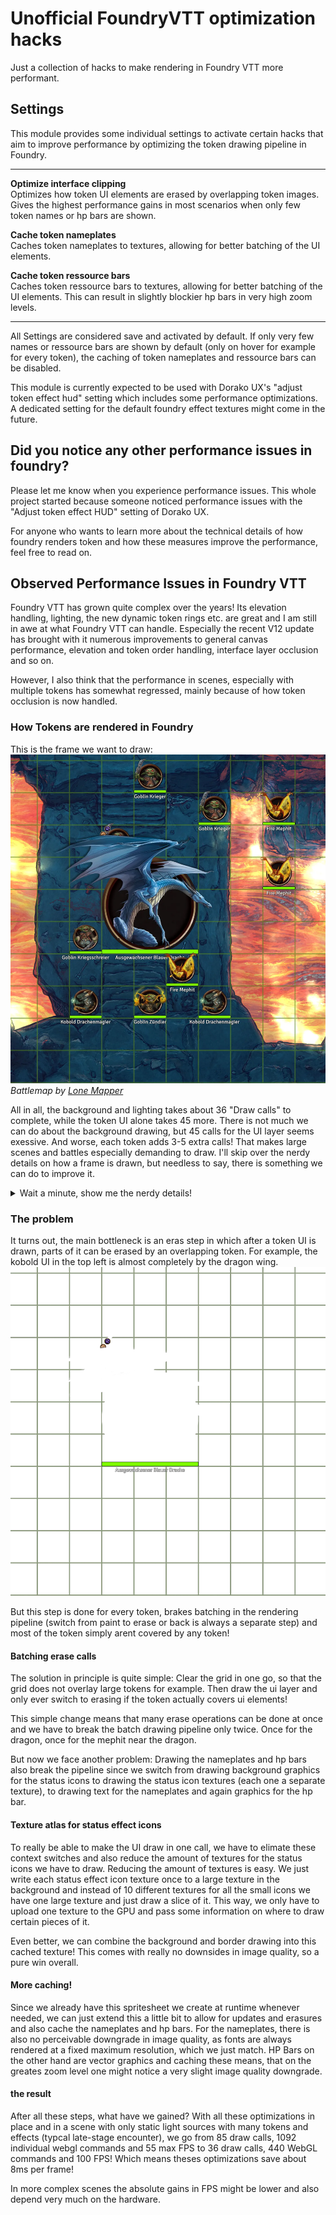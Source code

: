 # Unofficial FoundryVTT optimization hacks

Just a collection of hacks to make rendering in Foundry VTT more performant.

## Settings

This module provides some individual settings to activate certain hacks that aim to improve performance by optimizing the token drawing pipeline in Foundry.

---

**Optimize interface clipping**\
Optimizes how token UI elements are erased by overlapping token images.
Gives the highest performance gains in most scenarios when only few token names or hp bars are shown.

**Cache token nameplates**\
Caches token nameplates to textures, allowing for better batching of the UI elements.

**Cache token ressource bars**\
Caches token ressource bars to textures, allowing for better batching of the UI elements. This can result in slightly blockier hp bars in very high zoom levels.

---

All Settings are considered save and activated by default. If only very few names or ressource bars are shown by default (only on hover for example for every token), the caching of token nameplates and ressource bars can be disabled.

This module is currently expected to be used with Dorako UX's "adjust token effect hud" setting which includes some performance optimizations. A dedicated setting for the default foundry effect textures might come in the future.

## Did you notice any other performance issues in foundry?

Please let me know when you experience performance issues. This whole project started because someone noticed performance issues with the "Adjust token effect HUD" setting of Dorako UX.

For anyone who wants to learn more about the technical details of how foundry renders token and how these measures improve the performance, feel free to read on.

## Observed Performance Issues in Foundry VTT

Foundry VTT has grown quite complex over the years!
Its elevation handling, lighting, the new dynamic token rings etc.
are great and I am still in awe at what Foundry VTT can handle.
Especially the recent V12 update has brought with it numerous
improvements to general canvas performance, elevation and token order handling,
interface layer occlusion and so on.

However, I also think that the performance in scenes, especially with multiple tokens
has somewhat regressed, mainly because of how token occlusion is now handled.

### How Tokens are rendered in Foundry

This is the frame we want to draw:
![alt text](img/default-foundry/14-done.webp)
_Battlemap by [Lone Mapper](https://www.patreon.com/lonemapper)_

All in all, the background and lighting takes about 36 "Draw calls" to complete, while the token UI alone takes 45 more. There is not much we can do about the background drawing, but 45 calls for the UI layer seems exessive. And worse, each token adds 3-5 extra calls! That makes large scenes and battles especially demanding to draw. I'll skip over the nerdy details on how a frame is drawn, but needless to say, there is something we can do to improve it.

<details>
  <summary>Wait a minute, show me the nerdy details!</summary>
To do something as simple as rendering a token, Foundry uses WebGL and there are quite a few layers to it. Lets focus on the important parts:

First, the background, token icons, darkness layer and more is Drawn. This is actually done very efficiently and only takes 11 draw calls in webgl. Draw calls are essentially the point in a frame where the CPU transfers data to the GPU along with instruction on how to draw it. Then the CPU waits for the GPU to finish and after the frame has been drawn, the programm continues. Each draw call has a fixed overhead and is one of the more expensive operations in drawing in WebGL.

After the initial layers have been drawn, the frame looks like this:
![alt text](img/default-foundry/03-after-darkness.webp)

Almost done it seems! Next, lighting layer and effects are drawn and composited with the previous image. This takes another 26 draw calls. Considering 15 animated lights and 57 walls, this is not too bad.
After lighting, the frame looks like this (note the lighting/bloom effects in the lava):
![alt text](img/default-foundry/05-after-lighting.webp)

Only the grid and token interface UI (names, hp bars and status effects left)!
Considering every token and the background layer was initially drawn to the canvas in just one call, how long can this take?
It turns out,

8 Calls for the grid, which I don't exactly know why, but then its on to the tokens. And each token in foundry takes about 5 draw calls to complete if nameplates, hp bars and status icons are shown! All in all, just the token UI takes about 45 calls to complete. Lets count the steps for one token:

Preparation: Create a new transparent image to draw everything, then lets look at the poor Kobold in the top left that is behind the dragons wing:

1. Clear the canvas below the token image. Why will become clear very soon. Since switching from painting to clearing breaks batching, this takes one call
1. Paint HP Bars
1. Paint Token Status Effect Background and borders
1. Paint Status Effect Icons
1. Paint Nameplates
   Depending on the situation, some but not all of these calls can be combined, but The clear + 2-3 more calls are common.

Done it looks like this:
![alt text](img/default-foundry/08-more-token-ui.webp)

Why the canvas is erased becomes clear when the next token, the dragon is drawn: We want to clear the ui behind the dragons wing!
![alt text](img/default-foundry/10-dragon-token-ui.webp)

and the complete UI, which is then "just" set atop the background layer.
![alt text](img/default-foundry/13-complete-ui.png)

</details>

### The problem

It turns out, the main bottleneck is an eras step in which after a token UI is drawn, parts of it can be erased by an overlapping token. For example, the kobold UI in the top left is almost completely by the dragon wing.
![alt text](img/default-foundry/10-dragon-token-ui.webp)

But this step is done for every token, brakes batching in the rendering pipeline (switch from paint to erase or back is always a separate step) and most of the token simply arent covered by any token!

#### Batching erase calls

The solution in principle is quite simple: Clear the grid in one go, so that the grid does not overlay large tokens for example. Then draw the ui layer and only ever switch to erasing if the token actually covers ui elements!

This simple change means that many erase operations can be done at once and we have to break the batch drawing pipeline only twice. Once for the dragon, once for the mephit near the dragon.

But now we face another problem: Drawing the nameplates and hp bars also break the pipeline since we switch from drawing background graphics for the status icons to drawing the status icon textures (each one a separate texture), to drawing text for the nameplates and again graphics for the hp bar.

#### Texture atlas for status effect icons

To really be able to make the UI draw in one call, we have to elimate these context switches and also reduce the amount of textures for the status icons we have to draw. Reducing the amount of textures is easy. We just write each status effect icon texture once to a large texture in the background and instead of 10 different textures for all the small icons we have one large texture and just draw a slice of it. This way, we only have to upload one texture to the GPU and pass some information on where to draw certain pieces of it.

Even better, we can combine the background and border drawing into this cached texture! This comes with really no downsides in image quality, so a pure win overall.

#### More caching!

Since we already have this spritesheet we create at runtime whenever needed, we can just extend this a little bit to allow for updates and erasures and also cache the nameplates and hp bars. For the nameplates, there is also no perceivable downgrade in image quality, as fonts are always rendered at a fixed maximum resolution, which we just match.
HP Bars on the other hand are vector graphics and caching these means, that on the greates zoom level one might notice a very slight image quality downgrade.

#### the result

After all these steps, what have we gained? With all these optimizations in place and in a scene with only static light sources with many tokens and effects (typcal late-stage encounter), we go from 85 draw calls, 1092 individual webgl commands and
55 max FPS to 36 draw calls, 440 WebGL commands and 100 FPS! Which means theses optimizations save about 8ms per frame!

In more complex scenes the absolute gains in FPS might be lower and also depend very much on the hardware.
